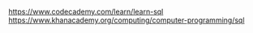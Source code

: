 https://www.codecademy.com/learn/learn-sql
https://www.khanacademy.org/computing/computer-programming/sql
